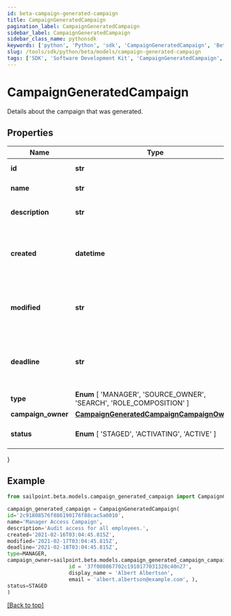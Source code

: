 ```yaml
---
id: beta-campaign-generated-campaign
title: CampaignGeneratedCampaign
pagination_label: CampaignGeneratedCampaign
sidebar_label: CampaignGeneratedCampaign
sidebar_class_name: pythonsdk
keywords: ['python', 'Python', 'sdk', 'CampaignGeneratedCampaign', 'BetaCampaignGeneratedCampaign'] 
slug: /tools/sdk/python/beta/models/campaign-generated-campaign
tags: ['SDK', 'Software Development Kit', 'CampaignGeneratedCampaign', 'BetaCampaignGeneratedCampaign']
---
```


# CampaignGeneratedCampaign

Details about the campaign that was generated.

## Properties

Name | Type | Description | Notes
------------ | ------------- | ------------- | -------------
**id** | **str** | Campaign's unique ID. | [required]
**name** | **str** | Campaign's name. | [required]
**description** | **str** | Campaign's extended description. | [required]
**created** | **datetime** | Date and time when the campaign was created. | [required]
**modified** | **str** | Date and time when the campaign was last modified. | [optional] 
**deadline** | **str** | Date and time when the campaign must be finished. | [optional] 
**type** |  **Enum** [  'MANAGER',    'SOURCE_OWNER',    'SEARCH',    'ROLE_COMPOSITION' ] | Campaign's type. | [required]
**campaign_owner** | [**CampaignGeneratedCampaignCampaignOwner**](campaign-generated-campaign-campaign-owner) |  | [required]
**status** |  **Enum** [  'STAGED',    'ACTIVATING',    'ACTIVE' ] | Campaign's current status. | [required]
}

## Example

```python
from sailpoint.beta.models.campaign_generated_campaign import CampaignGeneratedCampaign

campaign_generated_campaign = CampaignGeneratedCampaign(
id='2c91808576f886190176f88cac5a0010',
name='Manager Access Campaign',
description='Audit access for all employees.',
created='2021-02-16T03:04:45.815Z',
modified='2021-02-17T03:04:45.815Z',
deadline='2021-02-18T03:04:45.815Z',
type=MANAGER,
campaign_owner=sailpoint.beta.models.campaign_generated_campaign_campaign_owner.CampaignGenerated_campaign_campaignOwner(
                    id = '37f080867702c1910177031320c40n27', 
                    display_name = 'Albert Albertson', 
                    email = 'albert.albertson@example.com', ),
status=STAGED
)

```
[[Back to top]](#) 

